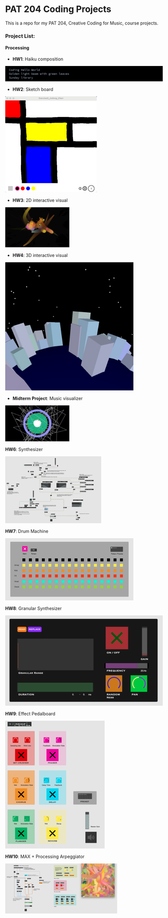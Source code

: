 # PAT 204 Coding Projects

This is a repo for my PAT 204, Creative Coding for Music, course projects.

### Project List:

#### Processing

* **HW1**: Haiku composition

![hw1](Exercise1_StudentName/Exercise1_Jiafeng_Chen/hw1.png)



* **HW2**: Sketch board

<img src="Exercise2_StudentName/Exercise2_Jiafeng_Chen/hw2.png" alt="hw2" style="zoom:30%;" />



* **HW3**: 2D interactive visual

<img src="Exercise3_StudentName/Exercise3_Jiafeng_Chen/hw3.png" alt="hw3" style="zoom:20%;" />



* **HW4**: 3D interactive visual

<img src="Exercise4_StudentName/Exercise4_Jiafeng_Chen/hw4.jpg" alt="hw4" style="zoom:40%;" />



* **Midterm Project**: Music visualizer

<img src="Midterm_StudentName/Midterm_Jiafeng_Chen/midterm.png" alt="midterm" style="zoom:20%;" />



**HW6**: Synthesizer

<img src="Exercise6_Jiafeng_Chen/hw6_screenshot.png" alt="hw6" style="zoom:30%;" />



**HW7**: Drum Machine

<img src="Exercise7_Jiafeng_Chen/hw7_screenshot.png" alt="hw7" style="zoom:40%;" />



**HW8**: Granular Synthesizer

<img src="Exercise8_Jiafeng_Chen/hw8_screenshot.png" alt="hw8" style="zoom:60%;" />



**HW9**: Effect Pedalboard

<img src="Exercise9_Jiafeng_Chen/hw9_screenshot.png" alt="hw9" style="zoom:40%;" />



**HW10**: MAX + Processing Arpeggiator

<img src="Exercise10_Jiafeng_Chen/hw10_screenshot.png" alt="hw10" style="zoom:35%;" />
